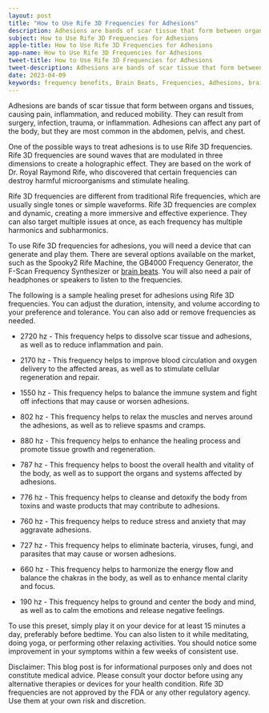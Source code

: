 ```yaml
---
layout: post
title: "How to Use Rife 3D Frequencies for Adhesions"
description: Adhesions are bands of scar tissue that form between organs and tissues, causing pain, inflammation, and reduced mobility. They can result from surgery, infection, trauma, or inflammation. Adhesions can affect any part of the body, but they are most common in the abdomen, pelvis, and chest.
subject: How to Use Rife 3D Frequencies for Adhesions
apple-title: How to Use Rife 3D Frequencies for Adhesions
app-name: How to Use Rife 3D Frequencies for Adhesions
tweet-title: How to Use Rife 3D Frequencies for Adhesions
tweet-description: Adhesions are bands of scar tissue that form between organs and tissues, causing pain, inflammation, and reduced mobility. They can result from surgery, infection, trauma, or inflammation. Adhesions can affect any part of the body, but they are most common in the abdomen, pelvis, and chest.
date: 2023-04-09
keywords: frequency benefits, Brain Beats, Frequencies, Adhesions, brainwave entrainment, sound therapy, rife frequency
---
```




Adhesions are bands of scar tissue that form between organs and tissues, causing pain, inflammation, and reduced mobility. They can result from surgery, infection, trauma, or inflammation. Adhesions can affect any part of the body, but they are most common in the abdomen, pelvis, and chest.

One of the possible ways to treat adhesions is to use Rife 3D frequencies. Rife 3D frequencies are sound waves that are modulated in three dimensions to create a holographic effect. They are based on the work of Dr. Royal Raymond Rife, who discovered that certain frequencies can destroy harmful microorganisms and stimulate healing.

Rife 3D frequencies are different from traditional Rife frequencies, which are usually single tones or simple waveforms. Rife 3D frequencies are complex and dynamic, creating a more immersive and effective experience. They can also target multiple issues at once, as each frequency has multiple harmonics and subharmonics.

To use Rife 3D frequencies for adhesions, you will need a device that can generate and play them. There are several options available on the market, such as the Spooky2 Rife Machine, the GB4000 Frequency Generator, the F-Scan Frequency Synthesizer or [brain beats](https://brain-beats.in). You will also need a pair of headphones or speakers to listen to the frequencies.

The following is a sample healing preset for adhesions using Rife 3D frequencies. You can adjust the duration, intensity, and volume according to your preference and tolerance. You can also add or remove frequencies as needed.

- 2720 hz - This frequency helps to dissolve scar tissue and adhesions, as well as to reduce inflammation and pain.

- 2170 hz - This frequency helps to improve blood circulation and oxygen delivery to the affected areas, as well as to stimulate cellular regeneration and repair.

- 1550 hz - This frequency helps to balance the immune system and fight off infections that may cause or worsen adhesions.

- 802 hz - This frequency helps to relax the muscles and nerves around the adhesions, as well as to relieve spasms and cramps.

- 880 hz - This frequency helps to enhance the healing process and promote tissue growth and regeneration.

- 787 hz - This frequency helps to boost the overall health and vitality of the body, as well as to support the organs and systems affected by adhesions.

- 776 hz - This frequency helps to cleanse and detoxify the body from toxins and waste products that may contribute to adhesions.

- 760 hz - This frequency helps to reduce stress and anxiety that may aggravate adhesions.

- 727 hz - This frequency helps to eliminate bacteria, viruses, fungi, and parasites that may cause or worsen adhesions.

- 660 hz - This frequency helps to harmonize the energy flow and balance the chakras in the body, as well as to enhance mental clarity and focus.

- 190 hz - This frequency helps to ground and center the body and mind, as well as to calm the emotions and release negative feelings.

To use this preset, simply play it on your device for at least 15 minutes a day, preferably before bedtime. You can also listen to it while meditating, doing yoga, or performing other relaxing activities. You should notice some improvement in your symptoms within a few weeks of consistent use.

Disclaimer: This blog post is for informational purposes only and does not constitute medical advice. Please consult your doctor before using any alternative therapies or devices for your health condition. Rife 3D frequencies are not approved by the FDA or any other regulatory agency. Use them at your own risk and discretion.